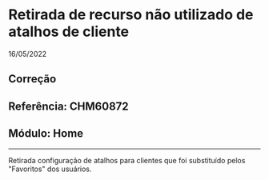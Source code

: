 # Retirada de recurso não utilizado de atalhos de cliente
16/05/2022
## Correção
## Referência: CHM60872
## Módulo: Home
***

Retirada configuração de atalhos para clientes que foi substituído pelos "Favoritos" dos usuários.